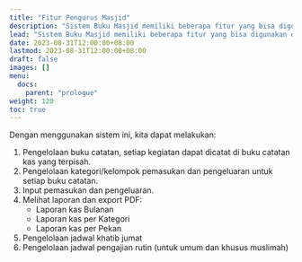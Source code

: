 ```yaml
---
title: "Fitur Pengurus Masjid"
description: "Sistem Buku Masjid memiliki beberapa fitur yang bisa digunakan oleh pengurus masjid."
lead: "Sistem Buku Masjid memiliki beberapa fitur yang bisa digunakan oleh pengurus masjid."
date: 2023-08-31T12:00:00+08:00
lastmod: 2023-08-31T12:00:00+08:00
draft: false
images: []
menu:
  docs:
    parent: "prologue"
weight: 120
toc: true
---
```


Dengan menggunakan sistem ini, kita dapat melakukan:

1. Pengelolaan buku catatan, setiap kegiatan dapat dicatat di buku catatan kas yang terpisah.
2. Pengelolaan kategori/kelompok pemasukan dan pengeluaran untuk setiap buku catatan.
3. Input pemasukan dan pengeluaran.
4. Melihat laporan dan export PDF:
    - Laporan kas Bulanan
    - Laporan kas per Kategori
    - Laporan kas per Pekan
5. Pengelolaan jadwal khatib jumat
5. Pengelolaan jadwal pengajian rutin (untuk umum dan khusus muslimah)
